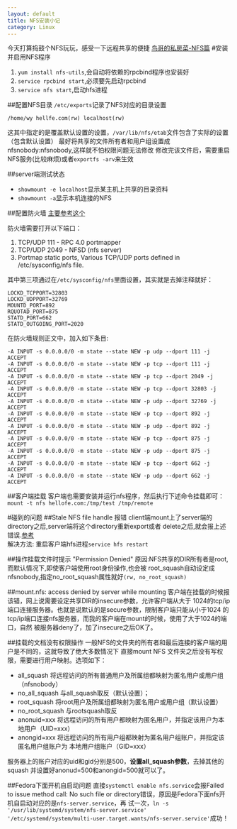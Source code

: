 ```yaml
---
layout: default
title: NFS安装小记
category: Linux
---
```

今天打算捣鼓个NFS玩玩，感受一下远程共享的便捷
[鸟哥的私房菜-NFS篇](http://linux.vbird.org/linux_server/0330nfs.php#nfsserver_exports)
#安装并启用NFS程序
1. `yum install nfs-utils`,会自动将依赖的rpcbind程序也安装好
2. `service rpcbind start`,必须要先启动rpcbind
3. `service nfs start`,启动hfs进程

##配置NFS目录
`/etc/exports`记录了NFS对应的目录设置

    /home/wy hellfe.com(rw) localhost(rw)

这其中指定的是覆盖默认设置的设置，`/var/lib/nfs/etab`文件包含了实际的设置（包含默认设置）
最好将共享的文件所有者和用户组设置成nfsnobody:nfsnobody,这样就不怕权限问题无法修改
修改完该文件后，需要重启NFS服务(比较麻烦)或者`exportfs -arv`来生效

##server端测试状态
+ `showmount -e localhost`显示某主机上共享的目录资料
+ `showmount -a`显示本机连接的NFS

##配置防火墙
[主要参考这个](http://eduardo-lago.blogspot.com/2012/02/installing-nfs-on-centos-62.html)

防火墙需要打开以下端口：

1. TCP/UDP 111 - RPC 4.0 portmapper
2. TCP/UDP 2049 - NFSD (nfs server)
3. Portmap static ports, Various TCP/UDP ports defined in /etc/sysconfig/nfs file.

其中第三项通过在`/etc/sysconfig/nfs`里面设置，其实就是去掉注释就好：

    LOCKD_TCPPORT=32803
    LOCKD_UDPPORT=32769
    MOUNTD_PORT=892
    RQUOTAD_PORT=875
    STATD_PORT=662
    STATD_OUTGOING_PORT=2020

在防火墙规则正文中，加入如下条目:

    -A INPUT -s 0.0.0.0/0 -m state --state NEW -p udp --dport 111 -j ACCEPT
    -A INPUT -s 0.0.0.0/0 -m state --state NEW -p tcp --dport 111 -j ACCEPT
    -A INPUT -s 0.0.0.0/0 -m state --state NEW -p tcp --dport 2049 -j ACCEPT
    -A INPUT -s 0.0.0.0/0 -m state --state NEW -p tcp --dport 32803 -j ACCEPT
    -A INPUT -s 0.0.0.0/0 -m state --state NEW -p udp --dport 32769 -j ACCEPT
    -A INPUT -s 0.0.0.0/0 -m state --state NEW -p tcp --dport 892 -j ACCEPT
    -A INPUT -s 0.0.0.0/0 -m state --state NEW -p udp --dport 892 -j ACCEPT
    -A INPUT -s 0.0.0.0/0 -m state --state NEW -p tcp --dport 875 -j ACCEPT
    -A INPUT -s 0.0.0.0/0 -m state --state NEW -p udp --dport 875 -j ACCEPT
    -A INPUT -s 0.0.0.0/0 -m state --state NEW -p tcp --dport 662 -j ACCEPT
    -A INPUT -s 0.0.0.0/0 -m state --state NEW -p udp --dport 662 -j ACCEPT

##客户端挂载
客户端也需要安装并运行nfs程序，然后执行下述命令挂载即可：
`mount -t nfs hellofe.com:/tmp/test /tmp/remote`

#碰到的问题
##Stale NFS file handle 报错
client端mount上了server端的directory之后,server端将这个directory重新export或者
delete之后,就会报上述错误.[参考](http://sysunconfig.net/unixtips/stale_nfs.txt)  
解决方法: 重启客户端hfs进程`service hfs restart`

##操作挂载文件时提示 "Permission Denied"
原因:NFS共享的DIR所有者是root,而默认情况下,即使客户端使用root身份操作,也会被
root_squash自动设定成nfsnobody,指定no_root_squash属性就好`(rw, no_root_squash)`

##mount.nfs: access denied by server while mounting
客户端在挂载的时候报该错，网上说需要设定共享DIR的insecure参数，允许客户端从大于
1024的tcp/ip端口连接服务器。也就是说默认的是secure参数，限制客户端只能从小于1024
的tcp/ip端口连接nfs服务器，而我的客户端在mount的时候，使用了大于1024的端口，自然
被服务器deny了，加了insecure之后OK了。

##挂载的文档没有权限操作
一般NFS的文件夹的所有者和最后连接的客户端的用户是不同的，这就导致了绝大多数情况下
直接mount NFS 文件夹之后没有写权限，需要进行用户映射。选项如下：  
+ all_squash 将远程访问的所有普通用户及所属组都映射为匿名用户或用户组（nfsnobody）
+ no_all_squash 与all_squash取反（默认设置）；
+ root_squash 将root用户及所属组都映射为匿名用户或用户组（默认设置）
+ no_root_squash 与rootsquash取反
+ anonuid=xxx 将远程访问的所有用户都映射为匿名用户，并指定该用户为本地用户（UID=xxx）
+ anongid=xxx 将远程访问的所有用户组都映射为匿名用户组账户，并指定该匿名用户组账户为
本地用户组账户（GID=xxx）

服务器上的账户对应的uid和gid分别是500，**设置all_squash参数**，去掉其他的squash
并设置好anonud=500和anongid=500就可以了。

##Fedora下面开机自启动问题
直接`systemctl enable nfs.service`会报Failed to issue method call: No such file 
or directory错误，原因是Fedora下面nfs开机自启动对应的是`nfs-server.service`，再
试一次，`ln -s '/usr/lib/systemd/system/nfs-server.service' '/etc/systemd/system/multi-user.target.wants/nfs-server.service'`成功！

